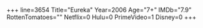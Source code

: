+++
line=3654
Title="Eureka"
Year=2006
Age="7+"
IMDb="7.9"
RottenTomatoes=""
Netflix=0
Hulu=0
PrimeVideo=1
Disney=0
+++

